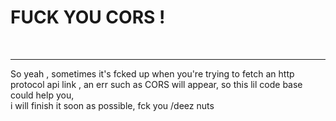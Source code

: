 <p align="center">
  <h1>FUCK YOU CORS !</h1>
</p>
<br/>
<hr/>
<p>
  So yeah , sometimes it's fcked up when you're trying to fetch an http protocol api link , an err such as CORS will appear, so this lil code base could help you, <br/>
  i will finish it soon as possible, fck you /deez nuts
</p>

